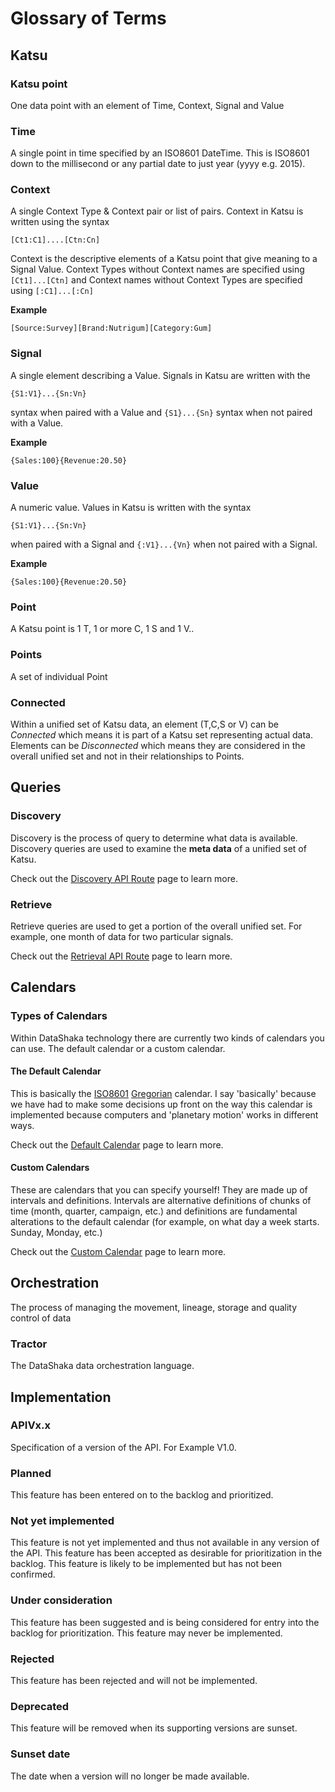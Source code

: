 # Glossary of Terms

## <a id="katsu">Katsu</a>

### Katsu point
One data point with an element of Time, Context, Signal and Value

### Time
A single point in time specified by an ISO8601 DateTime. This is ISO8601 down to the millisecond or any partial date to just year (yyyy e.g. 2015).

### Context
A single Context Type & Context pair or list of pairs. Context in Katsu is written using the syntax
```language-katsu
[Ct1:C1]....[Ctn:Cn]
```
Context is the descriptive elements of a Katsu point that give meaning to a Signal Value. Context Types without Context names are specified using `[Ct1]...[Ctn]` and Context names without Context Types are specified using `[:C1]...[:Cn]`

**Example**

```language-katsu
[Source:Survey][Brand:Nutrigum][Category:Gum]
```
### Signal
A single element describing a Value. Signals in Katsu are written with the
```language-katsu
{S1:V1}...{Sn:Vn}
```
syntax when paired with a Value and `{S1}...{Sn}` syntax when not paired with a Value.

**Example**
```language-katsu
{Sales:100}{Revenue:20.50}
```

### Value
A numeric value. Values in Katsu is written with the syntax
```language-katsu
{S1:V1}...{Sn:Vn}
```
when paired with a Signal and `{:V1}...{Vn}` when not paired with a Signal.

**Example**

```language-katsu
{Sales:100}{Revenue:20.50}
```

### Point

A Katsu point is 1 T, 1 or more C, 1 S and 1 V..

### Points

A set of individual Point

### Connected

Within a unified set of Katsu data, an element (T,C,S or V) can be *Connected* which means it is part of a Katsu set representing actual data. Elements can be *Disconnected* which means they are considered in the overall unified set and not in their relationships to Points.


## <a id="queries">Queries</a>


### Discovery
Discovery is the process of query to determine what data is available. Discovery queries are used to examine the **meta data** of a unified set of Katsu.

Check out the [Discovery API Route](routes/discovery.md) page to learn more.

### Retrieve
Retrieve queries are used to get a portion of the overall unified set. For example, one month of data for two particular signals.

Check out the [Retrieval API Route](routes/retrieve.md) page to learn more.


## <a id="calendars">Calendars</a>

### <a id="type-cal">Types of Calendars</a>
Within DataShaka technology there are currently two kinds of calendars you can use. The default calendar or a custom calendar.

#### <a id="default-cal">The Default Calendar</a>
This is basically the [ISO8601](#iso8601) [Gregorian](http://en.wikipedia.org/wiki/Gregorian_calendar) calendar. I say 'basically' because we have had to make some decisions up front on the way this calendar is implemented because computers and 'planetary motion' works in different ways.

Check out the [Default Calendar](calendars/defaultcalendar.md) page to learn more.

#### <a id="custom-cal">Custom Calendars</a>
These are calendars that you can specify yourself! They are made up of intervals and definitions. Intervals are alternative definitions of chunks of time (month, quarter, campaign, etc.) and definitions are fundamental alterations to the default calendar (for example, on what day a week starts. Sunday, Monday, etc.)

Check out the [Custom Calendar](calendars/customcalendar.md) page to learn more.

## <a id="orchestration">Orchestration</a>

The process of managing the movement, lineage, storage and quality control of data

### Tractor

The DataShaka data orchestration language.


## <a id="implementation">Implementation</a>

### APIVx.x

Specification of a version of the API. For Example V1.0.

### Planned

This feature has been entered on to the backlog and prioritized.

### Not yet implemented
This feature is not yet implemented and thus not available in any version of the API. This feature has been accepted as desirable for prioritization in the backlog. This feature is likely to be implemented but has not been confirmed.

### Under consideration
This feature has been suggested and is being considered for entry into the backlog for prioritization. This feature may never be implemented.

### Rejected
This feature has been rejected and will not be implemented.

### Deprecated
This feature will be removed when its supporting versions are sunset.

### Sunset date
The date when a version will no longer be made available.

